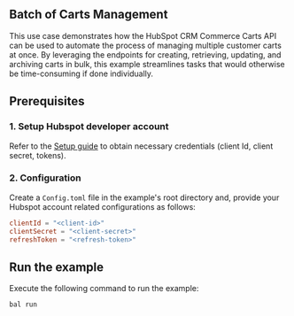 ## Batch of Carts Management

This use case demonstrates how the HubSpot CRM Commerce Carts API can be used to automate the process of managing multiple customer carts at once. By leveraging the endpoints for creating, retrieving, updating, and archiving carts in bulk, this example streamlines tasks that would otherwise be time-consuming if done individually.

## Prerequisites

### 1. Setup Hubspot developer account

Refer to the [Setup guide](https://github.com/module-ballerinax-hubspot.crm.commerce.carts/tree/main/ballerina/Package.md#setup-guide) to obtain necessary credentials (client Id, client secret, tokens).

### 2. Configuration

Create a `Config.toml` file in the example's root directory and, provide your Hubspot account related configurations as follows:

```toml
clientId = "<client-id>"
clientSecret = "<client-secret>"
refreshToken = "<refresh-token>"
```

## Run the example

Execute the following command to run the example:

```bash
bal run
```